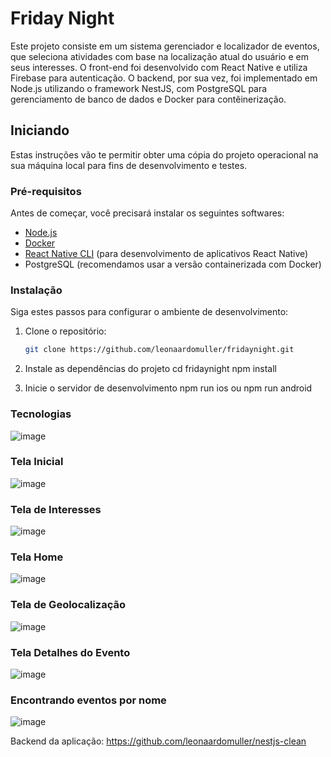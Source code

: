 # Friday Night

Este projeto consiste em um sistema gerenciador e localizador de eventos, que seleciona atividades com base na localização atual do usuário e em seus interesses. O front-end foi desenvolvido com React Native e utiliza Firebase para autenticação. O backend, por sua vez, foi implementado em Node.js utilizando o framework NestJS, com PostgreSQL para gerenciamento de banco de dados e Docker para contêinerização.

## Iniciando

Estas instruções vão te permitir obter uma cópia do projeto operacional na sua máquina local para fins de desenvolvimento e testes.

### Pré-requisitos

Antes de começar, você precisará instalar os seguintes softwares:

- [Node.js](https://nodejs.org/)
- [Docker](https://www.docker.com/)
- [React Native CLI](https://reactnative.dev/docs/environment-setup) (para desenvolvimento de aplicativos React Native)
- PostgreSQL (recomendamos usar a versão containerizada com Docker)

### Instalação

Siga estes passos para configurar o ambiente de desenvolvimento:

1. Clone o repositório:
   ```bash
   git clone https://github.com/leonaardomuller/fridaynight.git

2. Instale as dependências do projeto
cd fridaynight
npm install

3. Inicie o servidor de desenvolvimento
npm run ios
ou
npm run android

### Tecnologias 
![image](https://github.com/leonaardomuller/fridaynight/assets/60147880/5d591ca7-04ec-489e-94ca-1f5e18ac86c3)

### Tela Inicial
![image](https://github.com/leonaardomuller/fridaynight/assets/60147880/a1394d1b-204e-4493-ba17-67d3944196fe)

### Tela de Interesses
![image](https://github.com/leonaardomuller/fridaynight/assets/60147880/6823cd5a-fd33-4f34-91e0-9e45482ca169)

### Tela Home
![image](https://github.com/leonaardomuller/fridaynight/assets/60147880/db4b1e13-1626-4c1d-96e4-6f0f795968dc)

### Tela de Geolocalização
![image](https://github.com/leonaardomuller/fridaynight/assets/60147880/dafc0b33-69f2-4f88-9589-91fed898d2e1)

### Tela Detalhes do Evento
![image](https://github.com/leonaardomuller/fridaynight/assets/60147880/922e9ade-f872-4fa0-b444-76b291e43bc7)

### Encontrando eventos por nome
![image](https://github.com/leonaardomuller/fridaynight/assets/60147880/e8e0316b-be26-4eb3-b4cb-ba08de767fa2)

Backend da aplicação:
https://github.com/leonaardomuller/nestjs-clean
